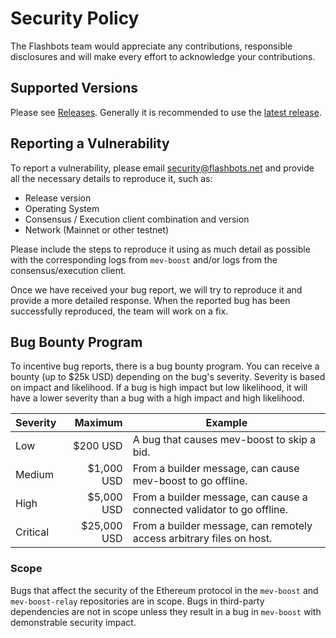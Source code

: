 # Security Policy

The Flashbots team would appreciate any contributions, responsible disclosures
and will make every effort to acknowledge your contributions.

## Supported Versions

Please see [Releases](https://github.com/flashbots/mev-boost/releases).
Generally it is recommended to use
the [latest release](https://github.com/flashbots/mev-boost/releases/latest).

## Reporting a Vulnerability

To report a vulnerability, please email security@flashbots.net and provide all
the necessary details to reproduce it, such as:

- Release version
- Operating System
- Consensus / Execution client combination and version
- Network (Mainnet or other testnet)

Please include the steps to reproduce it using as much detail as possible with
the corresponding logs from `mev-boost` and/or logs from the consensus/execution
client.

Once we have received your bug report, we will try to reproduce it and provide a
more detailed response. When the reported bug has been successfully reproduced,
the team will work on a fix.

## Bug Bounty Program

To incentive bug reports, there is a bug bounty program. You can receive a
bounty (up to $25k USD) depending on the bug's severity. Severity is based on
impact and likelihood. If a bug is high impact but low likelihood, it will have
a lower severity than a bug with a high impact and high likelihood.

| Severity |     Maximum | Example                                                                |
|----------|------------:|------------------------------------------------------------------------|
| Low      |    $200 USD | A bug that causes mev-boost to skip a bid.                             |
| Medium   |  $1,000 USD | From a builder message, can cause mev-boost to go offline.             |
| High     |  $5,000 USD | From a builder message, can cause a connected validator to go offline. |
| Critical | $25,000 USD | From a builder message, can remotely access arbitrary files on host.   |

### Scope

Bugs that affect the security of the Ethereum protocol in the `mev-boost`
and `mev-boost-relay` repositories are in scope. Bugs in third-party
dependencies are not in scope unless they result in a bug in `mev-boost` with
demonstrable security impact.
